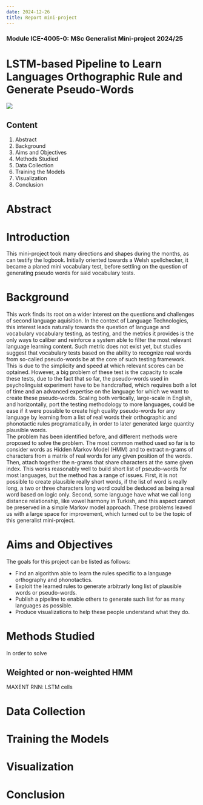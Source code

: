 ```yaml
---
date: 2024-12-26
title: Report mini-project
---
```

### Module ICE-4005-0: MSc Generalist Mini-project 2024/25

# LSTM-based Pipeline to Learn Languages Orthographic Rule and Generate Pseudo-Words

![](https://www.world-education.eu/uploads/c2c8e0e5d955e5667355e58e42dfa863cebb8c03.png)

## Content
1. Abstract
2. Background
3. Aims and Objectives
4. Methods Studied
5. Data Collection
6. Training the Models
7. Visualization
8. Conclusion

# Abstract


# Introduction
This mini-project took many directions and shapes during the months, as can testify the logbook. Initially oriented towards a Welsh spellchecker, it became a planed mini vocabulary test, before settling on the question of generating pseudo words for said vocabulary tests.  

# Background
This work finds its root on a wider interest on the questions and challenges of second language aquisition. In the context of Language Technologies, this interest leads naturally towards the question of language and vocabulary vocabulary testing, as testing, and the metrics it provides is the only ways to caliber and reinforce a system able to filter the most relevant language learning content. Such metric does not exist yet, but studies suggest that vocabulary tests based on the ability to recognize real words from so-called pseudo-words be at the core of such testing framework. This is due to the simplicity and speed at which relevant scores can be optained.  However, a big problem of these test is the capacity to scale these tests, due to the fact that so far, the pseudo-words used in psycholinguist experiment have to be handcrafted, which requires both a lot of time and an advanced expertise on the language for which we want to create these pseudo-words. Scaling both vertically, large-scale in English, and horizontally, port the testing methodology to more languages, could be ease if it were possible to create high quality pseudo-words for any language by learning from a list of real words their orthographic and phonotactic rules programatically, in order to later generated large quantity plausible words.  
The problem has been identified before, and different methods were proposed to solve the problem. The most common method used so far is to consider words as Hidden Markov Model (HMM) and to extract n-grams of characters from a matrix of real words for any given position of the words. Then, attach together the n-grams that share characters at the same given index. This works reasonably well to build short list of pseudo-words for most languages, but the method has a range of issues. First, it is not possible to create plausible really short words, if the list of word is really long, a two or three characters long word could be deduced as being a real word based on logic only. Second, some language have what we call long distance relationship, like vowel harmony in Turkish, and this aspect cannot be preserved in a simple Markov model approach. These problems leaved us with a large space for improvement, which turned out to be the topic of this generalist mini-project.

# Aims and Objectives
The goals for this project can be listed as follows:
- Find an algorithm able to learn the rules specific to a language orthography and phonotactics.
- Exploit the learned rules to generate arbitrarly long list of plausible words or pseudo-words.
- Publish a pipeline to enable others to generate such list for as many languages as possible.
- Produce visualizations to help these people understand what they do.

# Methods Studied
In order to solve 
## Weighted or non-weighted HMM


MAXENT
RNN: LSTM cells
# Data Collection


# Training the Models


# Visualization


# Conclusion
